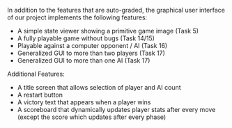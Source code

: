 In addition to the features that are auto-graded, the graphical user interface
of our project implements the following features:

 - A simple state viewer showing a primitive game image (Task 5)
 - A fully playable game without bugs (Task 14/15)
 - Playable against a computer opponent / AI (Task 16)
 - Generalized GUI to more than two players (Task 17)
 - Generalized GUI to more than one AI (Task 17)

Additional Features:
- A title screen that allows selection of player and AI count
- A restart button
- A victory text that appears when a player wins
- A scoreboard that dynamically updates player stats after every move (except the score which updates
after every phase)
